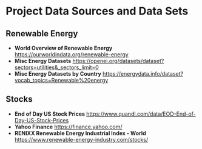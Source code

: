 # Project Data Sources and Data Sets

## Renewable Energy 
* **World Overview of Renewable Energy** https://ourworldindata.org/renewable-energy
* **Misc Energy Datasets** https://openei.org/datasets/dataset?sectors=utilities&_sectors_limit=0
* **Misc Energy Datasets by Country** https://energydata.info/dataset?vocab_topics=Renewable%20energy
## Stocks 
* **End of Day US Stock Prices** https://www.quandl.com/data/EOD-End-of-Day-US-Stock-Prices
* **Yahoo Finance** https://finance.yahoo.com/
* **RENIXX Renewable Energy Industrial Index - World** https://www.renewable-energy-industry.com/stocks/
